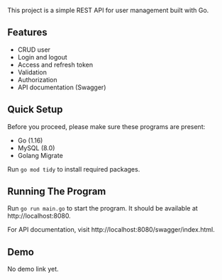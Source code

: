 This project is a simple REST API for user management built with Go.

## Features

- CRUD user
- Login and logout
- Access and refresh token
- Validation
- Authorization
- API documentation (Swagger)

## Quick Setup

Before you proceed, please make sure these programs are present:

- Go (1.16)
- MySQL (8.0)
- Golang Migrate

Run `go mod tidy` to install required packages.

## Running The Program

Run `go run main.go` to start the program. It should be available at http://localhost:8080.

For API documentation, visit http://localhost:8080/swagger/index.html.

## Demo

No demo link yet.
